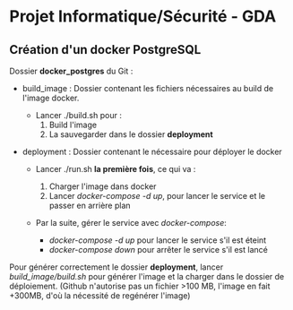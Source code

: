 # Projet Informatique/Sécurité - GDA

## Création d'un docker PostgreSQL

Dossier **docker_postgres** du Git :
- build_image : Dossier contenant les fichiers nécessaires au build de l'image docker.
  - Lancer ./build.sh pour :
    1) Build l'image
    2) La sauvegarder dans le dossier **deployment**

- deployment : Dossier contenant le nécessaire pour déployer le docker
  - Lancer ./run.sh **la première fois**, ce qui va :
    1) Charger l'image dans docker
    2) Lancer *docker-compose -d up*, pour lancer le service et le passer en arrière plan
   
  - Par la suite, gérer le service avec *docker-compose*:
    - *docker-compose -d up* pour lancer le service s'il est éteint
    - *docker-compose down* pour arrêter le service s'il est lancé

Pour générer correctement le dossier **deployment**, lancer *build_image/build.sh* pour générer l'image et la charger dans le dossier de déploiement. (Github n'autorise pas un fichier >100 MB, l'image en fait +300MB, d'où la nécessité de regénérer l'image)
